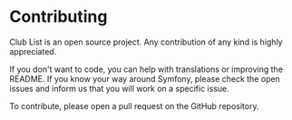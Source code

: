 # Contributing

Club List is an open source project.
Any contribution of any kind is highly appreciated.

If you don't want to code, you can help with translations or improving the README.
If you know your way around Symfony, please check the open issues and inform us that you will work on a specific issue.

To contribute, please open a pull request on the GitHub repository.
